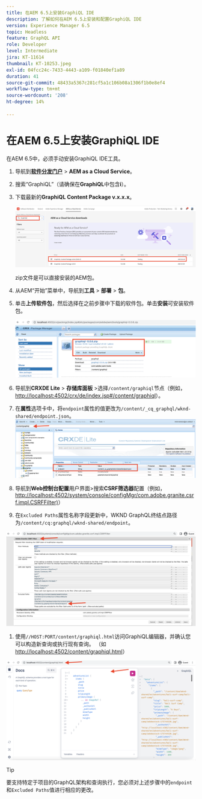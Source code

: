 ```yaml
---
title: 在AEM 6.5上安装GraphiQL IDE
description: 了解如何在AEM 6.5上安装和配置GraphiQL IDE
version: Experience Manager 6.5
topic: Headless
feature: GraphQL API
role: Developer
level: Intermediate
jira: KT-11614
thumbnail: KT-10253.jpeg
exl-id: 04fcc24c-7433-4443-a109-f01840ef1a89
duration: 41
source-git-commit: 48433a5367c281cf5a1c106b08a1306f1b0e8ef4
workflow-type: tm+mt
source-wordcount: '208'
ht-degree: 14%

---
```


# 在AEM 6.5上安装GraphiQL IDE

在AEM 6.5中，必须手动安装GraphiQL IDE工具。

1. 导航到&#x200B;**[软件分发门户](https://experience.adobe.com/#/downloads/content/software-distribution/en/aemcloud.html)** > **AEM as a Cloud Service**。
1. 搜索“GraphiQL”（请确保在&#x200B;**GraphiQL**&#x200B;中包含&#x200B;**i**）。
1. 下载最新的&#x200B;**GraphiQL Content Package v.x.x.x**。

   ![下载GraphiQL包](assets/graphiql/software-distribution.png)

   zip文件是可以直接安装的AEM包。

1. 从AEM“开始”菜单中，导航到&#x200B;**工具** > **部署** > **包**。
1. 单击&#x200B;**上传软件包**，然后选择在之前步骤中下载的软件包。单击&#x200B;**安装**&#x200B;可安装软件包。

   ![安装GraphiQL包](assets/graphiql/install-graphiql-package.png)

1. 导航到&#x200B;**CRXDE Lite** > **存储库面板** >选择`/content/graphiql`节点（例如，<http://localhost:4502/crx/de/index.jsp#/content/graphiql>）。
1. 在&#x200B;**属性**&#x200B;选项卡中，将`endpoint`属性的值更改为`/content/_cq_graphql/wknd-shared/endpoint.json`。
   ![终结点属性值更改](assets/graphiql/endpoint-prop-value-change.png)

1. 导航到&#x200B;**Web控制台配置**&#x200B;用户界面>搜索&#x200B;**CSRF筛选器**&#x200B;配置（例如，<http://localhost:4502/system/console/configMgr/com.adobe.granite.csrf.impl.CSRFFilter)>）
1. 在`Excluded Paths`属性名称字段更新中，WKND GraphQL终结点路径为`/content/cq:graphql/wknd-shared/endpoint`。

![排除路径属性值更改](assets/graphiql/exclude-paths-value-change.png)

1. 使用`//HOST:PORT/content/graphiql.html`访问GraphiQL编辑器，并确认您可以构造新查询或执行现有查询。 （如<http://localhost:4502/content/graphiql.html>）

![GraphiQL编辑器](assets/graphiql/graphiql-editor.png)

>[!TIP]
>
>要支持特定于项目的GraphQL架构和查询执行，您必须对上述步骤中的`endpoint`和`Excluded Paths`值进行相应的更改。
